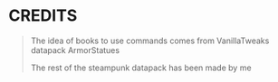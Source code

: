 # CREDITS

> The idea of books to use commands comes from VanillaTweaks datapack ArmorStatues
>
> The rest of the steampunk datapack has been made by me
